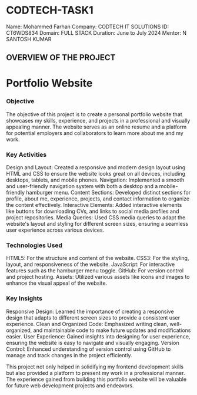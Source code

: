 # CODTECH-TASK1
Name: Mohammed Farhan
Company: CODTECH IT SOLUTIONS
ID: CT6WDS834
Domain: FULL STACK
Duration: June to July 2024
Mentor: N SANTOSH KUMAR

## OVERVIEW OF THE PROJECT

<h1> Portfolio Website</h1>
<h3>Objective</h3>
The objective of this project is to create a personal portfolio website that showcases my skills, experience, and projects in a professional and visually appealing manner. The website serves as an online resume and a platform for potential employers and collaborators to learn more about me and my work.

<h3>Key Activities</h3>
Design and Layout: Created a responsive and modern design layout using HTML and CSS to ensure the website looks great on all devices, including desktops, tablets, and mobile phones.
Navigation: Implemented a smooth and user-friendly navigation system with both a desktop and a mobile-friendly hamburger menu.
Content Sections: Developed distinct sections for profile, about me, experience, projects, and contact information to organize the content effectively.
Interactive Elements: Added interactive elements like buttons for downloading CVs, and links to social media profiles and project repositories.
Media Queries: Used CSS media queries to adapt the website's layout and styling for different screen sizes, ensuring a seamless user experience across various devices.

<h3>Technologies Used</h3>
HTML5: For the structure and content of the website.
CSS3: For the styling, layout, and responsiveness of the website.
JavaScript: For interactive features such as the hamburger menu toggle.
GitHub: For version control and project hosting.
Assets: Utilized various assets like icons and images to enhance the visual appeal of the website.

<h3>Key Insights</h3>
Responsive Design: Learned the importance of creating a responsive design that adapts to different screen sizes to provide a consistent user experience.
Clean and Organized Code: Emphasized writing clean, well-organized, and maintainable code to make future updates and modifications easier.
User Experience: Gained insights into designing for user experience, ensuring the website is easy to navigate and visually engaging.
Version Control: Enhanced understanding of version control using GitHub to manage and track changes in the project efficiently.

This project not only helped in solidifying my frontend development skills but also provided a platform to present my work in a professional manner. The experience gained from building this portfolio website will be valuable for future web development projects and endeavors.
